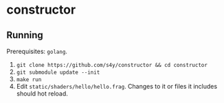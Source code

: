 # constructor

## Running

Prerequisites: `golang`.

1. `git clone https://github.com/s4y/constructor && cd constructor`
2. `git submodule update --init`
3. `make run`
4. Edit `static/shaders/hello/hello.frag`. Changes to it or files it includes should hot reload.
